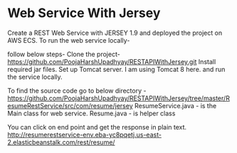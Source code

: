# Web Service With Jersey
Create a REST Web Service with JERSEY 1.9 and deployed the project on AWS ECS.
To run the web service locally- 

follow below steps- 
Clone the project- https://github.com/PoojaHarshUpadhyay/RESTAPIWithJersey.git
Install required jar files. 
Set up Tomcat server. I am using Tomcat 8 here.
and run the service locally. 

To find the source code go to below directory -
https://github.com/PoojaHarshUpadhyay/RESTAPIWithJersey/tree/master/ResumeRestService/src/com/resume/jersey
ResumeService.java - is the Main class for web service.
Resume.java - is helper class


You can click on end point and get the response in plain text.
http://resumerestservice-env.eba-yc8pqetj.us-east-2.elasticbeanstalk.com/rest/resume/ 
